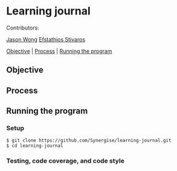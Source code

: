 # Learning journal

Contributors:

[Jason Wong](https://github.com/jasylwong/)
[Efstathios Stivaros](https://github.com/Stivaros)

[Objective](#Objective) | [Process](#process) | [Running the program](#running_the_program)

## Objective

## Process

## <a name="running_the_program">Running the program</a>

### Setup
```
$ git clone https://github.com/Synergise/learning-journal.git
$ cd learning-journal
```

### Testing, code coverage, and code style
```

```


